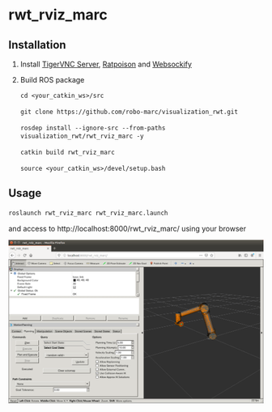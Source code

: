 rwt_rviz_marc
==============

Installation
------------
1. Install
 [TigerVNC Server](https://tigervnc.org/),
 [Ratpoison](https://www.nongnu.org/ratpoison/) and
 [Websockify](https://github.com/novnc/websockify)


2. Build ROS package
    ```
    cd <your_catkin_ws>/src

    git clone https://github.com/robo-marc/visualization_rwt.git

    rosdep install --ignore-src --from-paths visualization_rwt/rwt_rviz_marc -y

    catkin build rwt_rviz_marc

    source <your_catkin_ws>/devel/setup.bash
    ```

Usage
-----
```sh
roslaunch rwt_rviz_marc rwt_rviz_marc.launch
```

and access to http://localhost:8000/rwt_rviz_marc/ using your browser

![rwt_rviz_marc.png](images/rwt_rviz_marc.png "rwt_rviz_marc.png")
